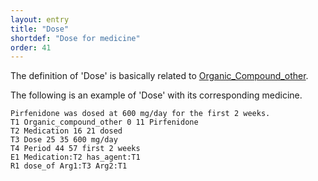 ```yaml
---
layout: entry
title: "Dose"
shortdef: "Dose for medicine"
order: 41
---
```


The definition of 'Dose' is basically related to [Organic_Compound_other]().

The following is an example of 'Dose' with its corresponding medicine.

~~~ ann
Pirfenidone was dosed at 600 mg/day for the first 2 weeks.
T1 Organic_compound_other 0 11 Pirfenidone
T2 Medication 16 21 dosed
T3 Dose 25 35 600 mg/day
T4 Period 44 57 first 2 weeks
E1 Medication:T2 has_agent:T1
R1 dose_of Arg1:T3 Arg2:T1
~~~


<!-- details -->
